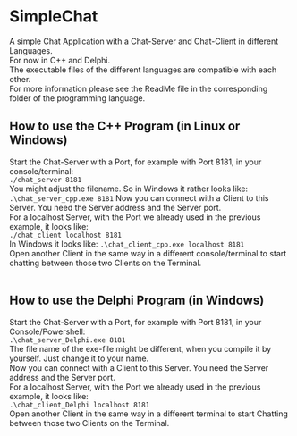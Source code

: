 # SimpleChat
A simple Chat Application with a Chat-Server and Chat-Client in different Languages.<br>
For now in C++ and Delphi. <br>
The executable files of the different languages ​​are compatible with each other.<br>
For more information please see the ReadMe file in the corresponding folder of the programming language.

## How to use the C++ Program (in Linux or Windows)
Start the Chat-Server with a Port, for example with Port 8181, in your console/terminal: <br>
`./chat_server 8181` <br>
You might adjust the filename. So in Windows it rather looks like:<br>
`.\chat_server_cpp.exe 8181`
Now you can connect with a Client to this Server. You need the Server address and the Server port. <br>
For a localhost Server, with the Port we already used in the previous example, it looks like: <br>
`./chat_client localhost 8181` <br>
In Windows it looks like: `.\chat_client_cpp.exe localhost 8181`<br>
Open another Client in the same way in a different console/terminal to start chatting between those two Clients on the Terminal. <br>
 <br> 
 
## How to use the Delphi Program (in Windows)
Start the Chat-Server with a Port, for example with Port 8181, in your Console/Powershell: <br>
`.\chat_server_Delphi.exe 8181` <br>
The file name of the exe-file might be different, when you compile it by yourself. Just change it to your name. <br>
Now you can connect with a Client to this Server. You need the Server address and the Server port. <br>
For a localhost Server, with the Port we already used in the previous example, it looks like: <br>
`.\chat_client_Delphi localhost 8181`<br>
Open another Client in the same way in a different terminal to start Chatting between those two Clients on the Terminal. <br>
 <br> 